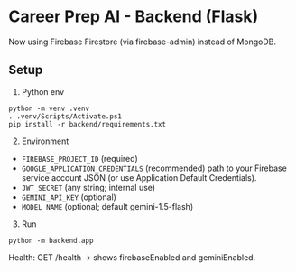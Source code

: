 # Career Prep AI - Backend (Flask)

Now using Firebase Firestore (via firebase-admin) instead of MongoDB.

## Setup

1. Python env

```
python -m venv .venv
. .venv/Scripts/Activate.ps1
pip install -r backend/requirements.txt
```

2. Environment

- `FIREBASE_PROJECT_ID` (required)
- `GOOGLE_APPLICATION_CREDENTIALS` (recommended) path to your Firebase service account JSON (or use Application Default Credentials).
- `JWT_SECRET` (any string; internal use)
- `GEMINI_API_KEY` (optional)
- `MODEL_NAME` (optional; default gemini-1.5-flash)

3. Run

```
python -m backend.app
```

Health: GET /health → shows firebaseEnabled and geminiEnabled.

